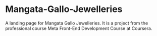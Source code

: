 # Mangata-Gallo-Jewelleries
A landing page for Mangata Gallo Jewelleries. It is a project from the professional course Meta Front-End Development Course at Coursera.
